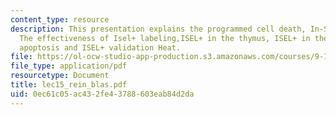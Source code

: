 ```yaml
---
content_type: resource
description: This presentation explains the programmed cell death, In-Situ end labeling,
  The effectiveness of Isel+ labeling,ISEL+ in the thymus, ISEL+ in the Retina, UV-induced
  apoptosis and ISEL+ validation Heat.
file: https://ol-ocw-studio-app-production.s3.amazonaws.com/courses/9-18-developmental-neurobiology-spring-2005/0ec61c05ac432fe43788603eab84d2da_lec15_rein_blas.pdf
file_type: application/pdf
resourcetype: Document
title: lec15_rein_blas.pdf
uid: 0ec61c05-ac43-2fe4-3788-603eab84d2da
---
```

